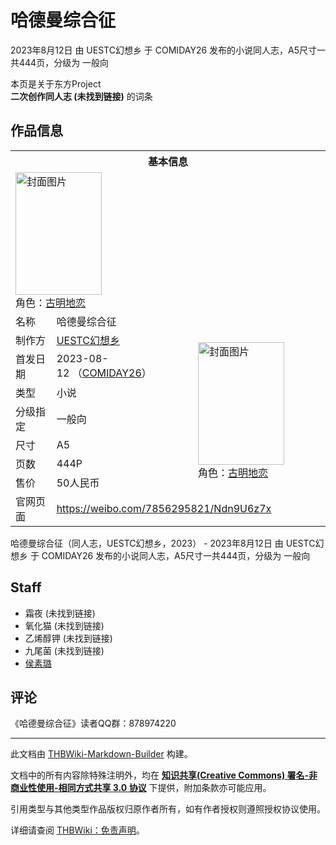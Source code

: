 # 哈德曼综合征

<!-- source html: G:\repos\THBWiki-Markdown-Builder\THBWikiMarkdown\Temp\main\6\68\ns0%3A%E5%93%88%E5%BE%B7%E6%9B%BC%E7%BB%BC%E5%90%88%E5%BE%81.html -->

2023年8月12日 由 UESTC幻想乡 于 COMIDAY26 发布的小说同人志，A5尺寸一共444页，分级为 一般向

本页是关于东方Project  
 **二次创作同人志 (未找到链接)** 的词条

## 作品信息

<table><tbody><tr><th colspan="3">基本信息</th></tr><tr><td class="cover-artwork-mobile" colspan="2"><a href="./文件-哈德曼综合征封面.png.md" class="image" title="封面图片"><img alt="封面图片" src="https://upload.thwiki.cc/thumb/8/8b/%E5%93%88%E5%BE%B7%E6%9B%BC%E7%BB%BC%E5%90%88%E5%BE%81%E5%B0%81%E9%9D%A2.png/138px-%E5%93%88%E5%BE%B7%E6%9B%BC%E7%BB%BC%E5%90%88%E5%BE%81%E5%B0%81%E9%9D%A2.png" decoding="async" loading="lazy" width="138" height="196" srcset="https://upload.thwiki.cc/thumb/8/8b/%E5%93%88%E5%BE%B7%E6%9B%BC%E7%BB%BC%E5%90%88%E5%BE%81%E5%B0%81%E9%9D%A2.png/207px-%E5%93%88%E5%BE%B7%E6%9B%BC%E7%BB%BC%E5%90%88%E5%BE%81%E5%B0%81%E9%9D%A2.png 1.5x, https://upload.thwiki.cc/thumb/8/8b/%E5%93%88%E5%BE%B7%E6%9B%BC%E7%BB%BC%E5%90%88%E5%BE%81%E5%B0%81%E9%9D%A2.png/276px-%E5%93%88%E5%BE%B7%E6%9B%BC%E7%BB%BC%E5%90%88%E5%BE%81%E5%B0%81%E9%9D%A2.png 2x" data-file-width="4079" data-file-height="5787"></a><div class="cover-char">角色：<a href="./古明地恋.md" title="古明地恋">古明地恋</a></div></td>
</tr><tr><td class="label">名称</td><td colspan="2"> 哈德曼综合征 </td></tr><tr><td class="label">制作方</td><td><a href="./UESTC幻想乡.md" title="UESTC幻想乡">UESTC幻想乡</a></td><td class="cover-artwork" rowspan="7" style="min-width:196px;"><a href="./文件-哈德曼综合征封面.png.md" class="image" title="封面图片"><img alt="封面图片" src="https://upload.thwiki.cc/thumb/8/8b/%E5%93%88%E5%BE%B7%E6%9B%BC%E7%BB%BC%E5%90%88%E5%BE%81%E5%B0%81%E9%9D%A2.png/138px-%E5%93%88%E5%BE%B7%E6%9B%BC%E7%BB%BC%E5%90%88%E5%BE%81%E5%B0%81%E9%9D%A2.png" decoding="async" loading="lazy" width="138" height="196" srcset="https://upload.thwiki.cc/thumb/8/8b/%E5%93%88%E5%BE%B7%E6%9B%BC%E7%BB%BC%E5%90%88%E5%BE%81%E5%B0%81%E9%9D%A2.png/207px-%E5%93%88%E5%BE%B7%E6%9B%BC%E7%BB%BC%E5%90%88%E5%BE%81%E5%B0%81%E9%9D%A2.png 1.5x, https://upload.thwiki.cc/thumb/8/8b/%E5%93%88%E5%BE%B7%E6%9B%BC%E7%BB%BC%E5%90%88%E5%BE%81%E5%B0%81%E9%9D%A2.png/276px-%E5%93%88%E5%BE%B7%E6%9B%BC%E7%BB%BC%E5%90%88%E5%BE%81%E5%B0%81%E9%9D%A2.png 2x" data-file-width="4079" data-file-height="5787"></a><div class="cover-char">角色：<a href="./古明地恋.md" title="古明地恋">古明地恋</a></div></td>
</tr><tr><td class="label">首发日期</td><td>2023-08-12&#160;（<a href="/展会作品列表?e=COMIDAY%2326">COMIDAY26</a>）</td></tr><tr><td class="label">类型</td><td>小说</td></tr><tr><td class="label">分级指定</td><td>一般向</td></tr><tr><td class="label">尺寸</td><td>A5</td></tr><tr><td class="label">页数</td><td>444P</td></tr><tr><td class="label">售价</td><td>50人民币</td></tr>
<tr><td class="label">官网页面</td><td colspan="2"><a rel="nofollow" class="external free" href="https://weibo.com/7856295821/Ndn9U6z7x">https://weibo.com/7856295821/Ndn9U6z7x</a></td></tr></tbody></table>

哈德曼综合征（同人志，UESTC幻想乡，2023） - 2023年8月12日 由 UESTC幻想乡 于 COMIDAY26 发布的小说同人志，A5尺寸一共444页，分级为 一般向

## Staff
- 霜夜 (未找到链接)
- 氧化猫 (未找到链接)
- 乙烯醇钾 (未找到链接)
- 九尾菌 (未找到链接)
- [侯素璐](./侯素璐.md)


## 评论
  
《哈德曼综合征》读者QQ群：878974220
  
  
  

  





---

此文档由 [THBWiki-Markdown-Builder](https://github.com/Delsin-Yu/THBWiki-Markdown-Builder) 构建。

文档中的所有内容除特殊注明外，均在 [**知识共享(Creative Commons) 署名-非商业性使用-相同方式共享 3.0 协议**](https://creativecommons.org/licenses/by-sa/3.0/deed.zh-hans) 下提供，附加条款亦可能应用。

引用类型与其他类型作品版权归原作者所有，如有作者授权则遵照授权协议使用。

详细请查阅 [THBWiki：免责声明](https://thbwiki.cc/THBWiki:%E5%85%8D%E8%B4%A3%E5%A3%B0%E6%98%8E)。

